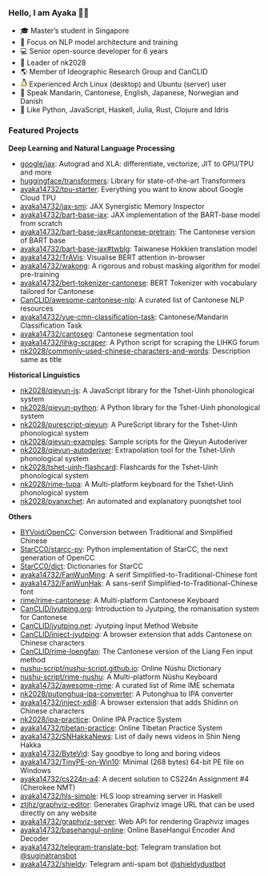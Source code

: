 ### Hello, I am Ayaka 👋🏻

- 🎓 Master’s student in Singapore
- 🔬 Focus on NLP model architecture and training
- 💻 Senior open-source developer for 6 years
- 🗽 Leader of nk2028
- 🌎 Member of Ideographic Research Group and CanCLID
- <img width="13.75" src="linux.png" /> Experienced Arch Linux (desktop) and Ubuntu (server) user
- 💬 Speak Mandarin, Cantonese, English, Japanese, Norwegian and Danish
- 💜 Like Python, JavaScript, Haskell, Julia, Rust, Clojure and Idris

### Featured Projects

**Deep Learning and Natural Language Processing**

- [google/jax](https://github.com/google/jax): Autograd and XLA: differentiate, vectorize, JIT to GPU/TPU and more<!-- Deep Learning -->
- [huggingface/transformers](https://github.com/huggingface/transformers): Library for state-of-the-art Transformers
- [ayaka14732/tpu-starter](https://github.com/ayaka14732/tpu-starter): Everything you want to know about Google Cloud TPU
- [ayaka14732/jax-smi](https://github.com/ayaka14732/jax-smi): JAX Synergistic Memory Inspector
- [ayaka14732/bart-base-jax](https://github.com/ayaka14732/bart-base-jax): JAX implementation of the BART-base model from scratch
- [ayaka14732/bart-base-jax#cantonese-pretrain](https://github.com/ayaka14732/bart-base-jax/tree/cantonese-pretrain): The Cantonese version of BART base
- [ayaka14732/bart-base-jax#twblg](https://github.com/ayaka14732/bart-base-jax/tree/twblg): Taiwanese Hokkien translation model
- [ayaka14732/TrAVis](https://github.com/ayaka14732/TrAVis): Visualise BERT attention in-browser
- [ayaka14732/wakong](https://github.com/ayaka14732/wakong): A rigorous and robust masking algorithm for model pre-training
- [ayaka14732/bert-tokenizer-cantonese](https://github.com/ayaka14732/bert-tokenizer-cantonese): BERT Tokenizer with vocabulary tailored for Cantonese
- [CanCLID/awesome-cantonese-nlp](https://github.com/CanCLID/awesome-cantonese-nlp): A curated list of Cantonese NLP resources<!-- Cantonese NLP -->
- [ayaka14732/yue-cmn-classification-task](https://github.com/ayaka14732/yue-cmn-classification-task): Cantonese/Mandarin Classification Task
- [ayaka14732/cantoseg](https://github.com/ayaka14732/cantoseg): Cantonese segmentation tool
- [ayaka14732/lihkg-scraper](https://github.com/ayaka14732/lihkg-scraper): A Python script for scraping the LIHKG forum
- [nk2028/commonly-used-chinese-characters-and-words](https://github.com/nk2028/commonly-used-chinese-characters-and-words): Description same as title

**Historical Linguistics**

- [nk2028/qieyun-js](https://github.com/nk2028/qieyun-js): A JavaScript library for the Tshet-Uinh phonological system<!-- Linguistics -->
- [nk2028/qieyun-python](https://github.com/nk2028/qieyun-python): A Python library for the Tshet-Uinh phonological system
- [nk2028/purescript-qieyun](https://github.com/nk2028/purescript-qieyun): A PureScript library for the Tshet-Uinh phonological system
- [nk2028/qieyun-examples](https://github.com/nk2028/qieyun-examples): Sample scripts for the Qieyun Autoderiver
- [nk2028/qieyun-autoderiver](https://github.com/nk2028/qieyun-autoderiver): Extrapolation tool for the Tshet-Uinh phonological system
- [nk2028/tshet-uinh-flashcard](https://github.com/nk2028/tshet-uinh-flashcard): Flashcards for the Tshet-Uinh phonological system
- [nk2028/rime-tupa](https://github.com/nk2028/rime-tupa): A Multi-platform keyboard for the Tshet-Uinh phonological system
- [nk2028/pyanxchet](https://github.com/nk2028/pyanxchet): An automated and explanatory puonqtshet tool

**Others**

- [BYVoid/OpenCC](https://github.com/BYVoid/OpenCC): Conversion between Traditional and Simplified Chinese<!-- Chinese Conversion -->
- [StarCC0/starcc-py](https://github.com/StarCC0/starcc-py): Python implementation of StarCC, the next generation of OpenCC
- [StarCC0/dict](https://github.com/StarCC0/dict): Dictionaries for StarCC
- [ayaka14732/FanWunMing](https://github.com/ayaka14732/FanWunMing): A serif Simplified-to-Traditional-Chinese font
- [ayaka14732/FanWunHak](https://github.com/ayaka14732/FanWunHak): A sans-serif Simplified-to-Traditional-Chinese font
- [rime/rime-cantonese](https://github.com/rime/rime-cantonese): A Multi-platform Cantonese Keyboard<!-- Jyutping -->
- [CanCLID/jyutping.org](https://github.com/CanCLID/jyutping.org): Introduction to Jyutping, the romanisation system for Cantonese
- [CanCLID/jyutping.net](https://github.com/CanCLID/jyutping.net): Jyutping Input Method Website
- [CanCLID/inject-jyutping](https://github.com/CanCLID/inject-jyutping): A browser extension that adds Cantonese on Chinese characters
- [CanCLID/rime-loengfan](https://github.com/CanCLID/rime-loengfan): The Cantonese version of the Liang Fen input method
- [nushu-script/nushu-script.github.io](https://github.com/nushu-script/nushu-script.github.io): Online Nüshu Dictionary<!-- Nüshu -->
- [nushu-script/rime-nushu](https://github.com/nushu-script/rime-nushu): A Multi-platform Nüshu Keyboard
- [ayaka14732/awesome-rime](https://github.com/ayaka14732/awesome-rime): A curated list of Rime IME schemata<!-- Other Linguistics Projects And Language Tools -->
- [nk2028/putonghua-ipa-converter](https://github.com/nk2028/putonghua-ipa-converter): A Putonghua to IPA converter
- [ayaka14732/inject-xdi8](https://github.com/ayaka14732/inject-xdi8): A browser extension that adds Shidinn on Chinese characters
- [nk2028/ipa-practice](https://github.com/nk2028/ipa-practice): Online IPA Practice System
- [ayaka14732/tibetan-practice](https://github.com/ayaka14732/tibetan-practice): Online Tibetan Practice System
- [ayaka14732/SNHakkaNews](https://github.com/ayaka14732/SNHakkaNews): List of daily news videos in Shin Neng Hakka
- [ayaka14732/ByteVid](https://github.com/ayaka14732/ByteVid): Say goodbye to long and boring videos<!-- Featured Projects -->
- [ayaka14732/TinyPE-on-Win10](https://github.com/ayaka14732/TinyPE-on-Win10): Minimal (268 bytes) 64-bit PE file on Windows
- [ayaka14732/cs224n-a4](https://github.com/ayaka14732/cs224n-a4): A decent solution to CS224n Assignment #4 (Cherokee NMT)
- [ayaka14732/hls-simple](https://github.com/ayaka14732/hls-simple): HLS loop streaming server in Haskell
- [ztjhz/graphviz-editor](https://github.com/ztjhz/graphviz-editor): Generates Graphviz image URL that can be used directly on any website<!-- Web Services -->
- [ayaka14732/graphviz-server](https://github.com/ayaka14732/graphviz-server): Web API for rendering Graphviz images
- [ayaka14732/basehangul-online](https://github.com/ayaka14732/basehangul-online): Online BaseHangul Encoder And Decoder
- [ayaka14732/telegram-translate-bot](https://github.com/ayaka14732/telegram-translate-bot): Telegram translation bot [@suginatransbot](https://t.me/suginatransbot)
- [ayaka14732/shieldy](https://github.com/ayaka14732/shieldy): Telegram anti-spam bot [@shieldydustbot](https://t.me/shieldydustbot)
